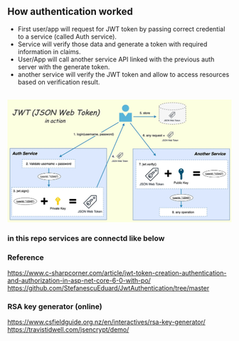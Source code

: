 ## How authentication worked
- First user/app will request for JWT token by passing correct credential to a service (called Auth service).
- Service will verify those data and generate a token with required information in claims.
- User/App will call another service API linked with the previous auth server with the generate token.
- another service will verify the JWT token and allow to access resources based on verification result.

\
![Auth Flow](AuthFlow.jpg)
### in this repo services are connectd like below


### Reference 
https://www.c-sharpcorner.com/article/jwt-token-creation-authentication-and-authorization-in-asp-net-core-6-0-with-po/ \
https://github.com/StefanescuEduard/JwtAuthentication/tree/master

### RSA key generator (online)
https://www.csfieldguide.org.nz/en/interactives/rsa-key-generator/ \
https://travistidwell.com/jsencrypt/demo/